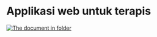 # Applikasi web untuk terapis

[![The document in folder](https://camo.githubusercontent.com/2da46436a4b9701641b3ffa1cd396ebb1438f7eec7a22abf7a10b09f14df9ac1/68747470733a2f2f696d672e736869656c64732e696f2f62616467652f646f776e6c6f6164732d31336b2532466d6f6e74682d627269676874677265656e)](file:///\\xampp\htdocs\terapi\web)